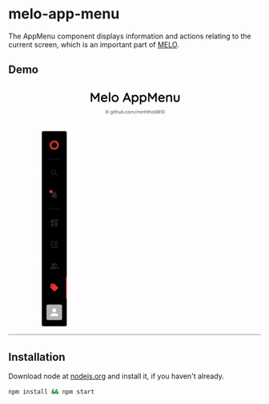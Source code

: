 # melo-app-menu

The AppMenu component displays information and actions relating to the current screen, which is an important part of [MELO](https://melo-management.netlify.app).

## Demo

![App Menu demo](demo.gif)

## Installation
Download node at [nodejs.org](http://nodejs.org) and install it, if you haven't already.

```sh
npm install && npm start
```